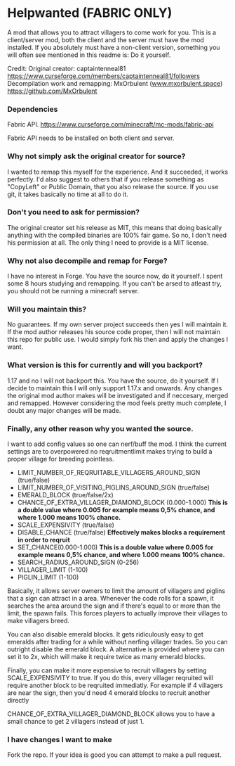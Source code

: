 # Helpwanted (FABRIC ONLY)
A mod that allows you to attract villagers to come work for you.
This is a client/server mod, both the client and the server must have the mod installed.
If you absolutely must have a non-client version, something you will often see
mentioned in this readme is: Do it yourself.

Credit:
Original creator: captaintenneal81 https://www.curseforge.com/members/captaintenneal81/followers
Decompilation work and remapping: MxOrbulent (www.mxorbulent.space) https://github.com/MxOrbulent

### Dependencies
Fabric API. https://www.curseforge.com/minecraft/mc-mods/fabric-api

Fabric API needs to be installed on both client and server.

### Why not simply ask the original creator for source?
I wanted to remap this myself for the experience. And it succeeded, it works perfectly.
I'd also suggest to others that if you release something as "CopyLeft" or Public Domain, that you also
release the source. If you use git, it takes basically no time at all to do it.


### Don't you need to ask for permission?
The original creator set his release as MIT, this means that doing basically anything with the compiled binaries are
100% fair game. So no, I don't need his permission at all. The only thing I need to provide is a MIT license.

### Why not also decompile and remap for Forge?
I have no interest in Forge. You have the source now, do it yourself. I spent some 8 hours studying
and remapping. If you can't be arsed to atleast try, you should not be running a minecraft server.

### Will you maintain this?
No guarantees. If my own server project succeeds then yes I will maintain it.
If the mod author releases his source code proper, then I will not maintain this repo for public use.
I would simply fork his then and apply the changes I want.

### What version is this for currently and will you backport?
1.17 and no I will not backport this. You have the source, do it yourself.
If I decide to maintain this I will only support 1.17.x and onwards.
Any changes the original mod author makes will be investigated and if neccesary, merged and remapped.
However considering the mod feels pretty much complete, I doubt any major changes will be made.

### Finally, any other reason why you wanted the source.
I want to add config values so one can nerf/buff the mod. I think the current settings are to overpowered 
no reqruitmentlimit makes trying to build a proper village for breeding pointless.
- LIMIT_NUMBER_OF_REQRUITABLE_VILLAGERS_AROUND_SIGN (true/false)
- LIMIT_NUMBER_OF_VISITING_PIGLINS_AROUND_SIGN (true/false)
- EMERALD_BLOCK (true/false/2x)
- CHANCE_OF_EXTRA_VILLAGER_DIAMOND_BLOCK (0.000-1.000) **This is a double value where 0.005 for example means 0,5% chance,
  and where 1.000 means 100% chance.**
- SCALE_EXPENSIVITY (true/false)
- DISABLE_CHANCE (true/false) **Effectively makes blocks a requirement in order to reqruit**
- SET_CHANCE(0.000-1.000) **This is a double value where 0.005 for example means 0,5% chance, 
and where 1.000 means 100% chance.**
- SEARCH_RADIUS_AROUND_SIGN (0-256)
- VILLAGER_LIMIT (1-100)
- PIGLIN_LIMIT (1-100)

Basically, it allows server owners to limit the amount of villagers and piglins that a sign
can attract in a area. Whenever the code rolls for a spawn, it searches the area around the sign and if
there's equal to or more than the limit, the spawn fails. This forces players to
actually improve their villages to make villagers breed. 

You can also disable emerald blocks. It gets ridiculously easy to get emeralds after trading for a while
without nerfing villager trades.
So you can outright disable the emerald block. A alternative is provided where you can
set it to 2x, which will make it require twice as many emerald blocks.

Finally, you can make it more expensive to recruit villagers by setting SCALE_EXPENSIVITY to true.
If you do this, every villager reqruited will require another block to be reqruited immediatly.
For example if 4 villagers are near the sign, then you'd need 4 emerald blocks to recruit another directly

CHANCE_OF_EXTRA_VILLAGER_DIAMOND_BLOCK allows you to have a small chance to get 2 villagers instead of just 1.
### I have changes I want to make
Fork the repo. If your idea is good you can attempt to make a pull request.
